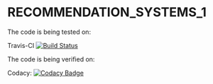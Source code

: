 # RECOMMENDATION_SYSTEMS_1
The code is being tested on:

Travis-CI
[![Build Status](https://travis-ci.org/IooHooI/RECOMMENDATION_SYSTEMS_1.svg?branch=master)](https://travis-ci.org/IooHooI/RECOMMENDATION_SYSTEMS_1)

The code is being verified on:

Codacy:
[![Codacy Badge](https://api.codacy.com/project/badge/Grade/db17cac6a0014d6aa2c7bf572bb88e54)](https://www.codacy.com/app/IooHooI/RECOMMENDATION_SYSTEMS_1?utm_source=github.com&amp;utm_medium=referral&amp;utm_content=IooHooI/RECOMMENDATION_SYSTEMS_1&amp;utm_campaign=Badge_Grade)
